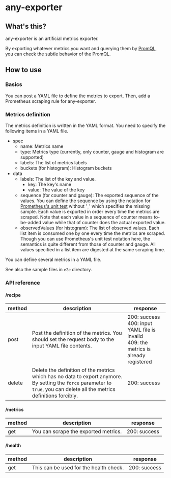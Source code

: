 # any-exporter

## What's this?

any-exporter is an artificial metrics exporter.

By exporting whatever metrics you want and querying them by
[PromQL](https://prometheus.io/docs/prometheus/latest/querying/basics/), you can check the subtle behavior of the PromQL.

## How to use

### Basics

You can post a YAML file to define the metrics to export.
Then, add a Prometheus scraping rule for any-exporter.

### Metrics definition

The metrics definition is written in the YAML format.
You need to specify the following items in a YAML file.

- spec
  - name: Metrics name
  - type: Metrics type (currently, only counter, gauge and histogram are supported)
  - labels: The list of metrics labels
  - buckets (for histogram): Histogram buckets
- data
  - labels: The list of the key and value.
    - key: The key's name
    - value: The value of the key
  - sequence (for counter and gauge): The exported sequence of the values. You can define the sequence by using the notation for [Prometheus's unit test](https://prometheus.io/docs/prometheus/latest/configuration/unit_testing_rules/#series) without '_' which specifies the missing sample. Each value is exported in order every time the metrics are scraped. Note that each value in a sequence of counter means to-be-added value while that of counter does the actual exported value.
  - observedValues (for histogram): The list of observed values. Each list item is consumed one by one every time the metrics are scraped. Though you can use Prometheus's unit test notation here, the semantics is quite different from those of counter and gauge. All values specified in a list item are digested at the same scraping time.

You can define several metrics in a YAML file.

See also the sample files in `e2e` directory.

### API reference

#### /recipe

| method | description| response |
|------|------|---|
| post | Post the definition of the metrics. You should set the request body to the input YAML file contents.| 200: success<br />400: input YAML file is invalid<br />409: the metrics is already registered |
| delete | Delete the definition of the metrics which has no data to export anymore. By setting the `force` parameter to `true`, you can delete all the metrics definitions forcibly.| 200: success |

#### /metrics

| method | description|response |
|------|------|---|
| get | You can scrape the exported metrics. |200: success |

#### /health

| method | description|response |
|------|------|---|
| get | This can be used for the health check. |200: success |
